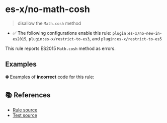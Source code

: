 # es-x/no-math-cosh
> disallow the `Math.cosh` method

- ✅ The following configurations enable this rule: `plugin:es-x/no-new-in-es2015`, `plugin:es-x/restrict-to-es3`, and `plugin:es-x/restrict-to-es5`

This rule reports ES2015 `Math.cosh` method as errors.

## Examples

⛔ Examples of **incorrect** code for this rule:

<eslint-playground type="bad" code="/*eslint es-x/no-math-cosh: error */
const n = Math.cosh(value)
" />

## 📚 References

- [Rule source](https://github.com/ota-meshi/eslint-plugin-es-x/blob/master/lib/rules/no-math-cosh.js)
- [Test source](https://github.com/ota-meshi/eslint-plugin-es-x/blob/master/tests/lib/rules/no-math-cosh.js)
